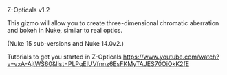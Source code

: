 Z-Opticals v1.2

This gizmo will allow you to create three-dimensional chromatic aberration and bokeh in Nuke, similar to real optics.

(Nuke 15 sub-versions and Nuke 14.0v2.)

Tutorials to get you started in Z-Opticals
https://www.youtube.com/watch?v=vxA-AjtWS60&list=PLPqEIUVfnnz6EsFKMyTAJES70OiOkK2fE
